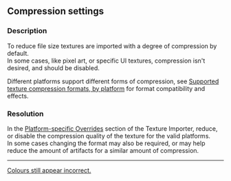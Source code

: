## Compression settings
### Description
To reduce file size textures are imported with a degree of compression by default.  
In some cases, like pixel art, or specific UI textures, compression isn't desired, and should be disabled.

Different platforms support different forms of compression, see [Supported texture compression formats, by platform](https://docs.unity3d.com/Manual/class-TextureImporterOverride.html) for format compatibility and effects.

### Resolution
In the [Platform-specific Overrides](https://docs.unity3d.com/Manual/class-TextureImporter.html#platform) section of the Texture Importer, reduce, or disable the compression quality of the texture for the valid platforms.  
In some cases changing the format may also be required, or may help reduce the amount of artifacts for a similar amount of compression.  

---  

[Colours still appear incorrect.](Game%20View%20Zoom.md)